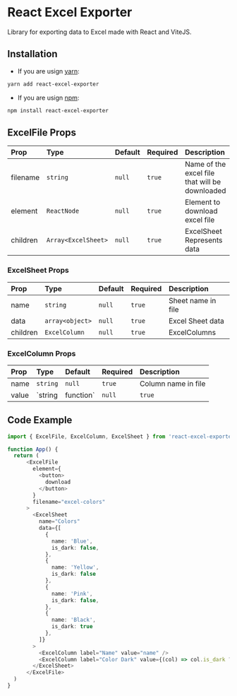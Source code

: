 # React Excel Exporter

Library for exporting data to Excel made with React and ViteJS.

## Installation

- If you are usign [yarn](https://github.com/yarnpkg/berry):
```sh
yarn add react-excel-exporter
```

- If you are usign [npm](https://www.npmjs.com/):
```sh
npm install react-excel-exporter
```

## ExcelFile Props

| Prop          | Type                | Default    | Required | Description                                       |
| :------------ | :------------------ | :--------- | :------- | :------------------------------------------------ |
| filename      | `string`            | `null`     | `true`   | Name of the excel file that will be downloaded    |
| element       | `ReactNode`         | `null`     | `true`   | Element to download excel file                    |
| children      | `Array<ExcelSheet>` | `null`     | `true`   | ExcelSheet Represents data                        |


### ExcelSheet Props

| Prop     | Type                    | Default | Required | Description        |
| :------- | :---------------------- | :------ | :------- | :----------------- |
| name     | `string`                | `null`  | `true`   | Sheet name in file |
| data     | `array<object>`         | `null`  | `true`   | Excel Sheet data   |
| children | `ExcelColumn`           | `null`  | `true`   | ExcelColumns       |

### ExcelColumn Props

| Prop     | Type                    | Default | Required | Description                     |
| :------- | :---------------------- | :------ | :------- | :------------------------------ | 
| name     | `string`                | `null`  | `true`   | Column name in file             |
| value    | `string | function`     | `null`  | `true`   | Property name to access value   |

## Code Example

```ts
import { ExcelFile, ExcelColumn, ExcelSheet } from 'react-excel-exporter'

function App() {
  return (
      <ExcelFile
        element={
          <button>
            download
          </button>
        }
        filename="excel-colors"
      >
        <ExcelSheet 
          name="Colors" 
          data={[
            {
              name: 'Blue',
              is_dark: false,
            },
            {
              name: 'Yellow',
              is_dark: false
            },
            {
              name: 'Pink',
              is_dark: false,
            },
            {
              name: 'Black',
              is_dark: true
            },
          ]}
        >
          <ExcelColumn label="Name" value="name" />
          <ExcelColumn label="Color Dark" value={(col) => col.is_dark ? "Yes" : "False"} />
        </ExcelSheet>
      </ExcelFile>
  )
}
```